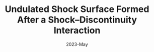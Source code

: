 ---
title: "Undulated Shock Surface Formed After a Shock–Discontinuity Interaction"
collection: publications
permalink: /publication/Zhou2023
date: 2023-May
venue: 'Geophysical Research Letters'
paperurl: '/files/papers/2023/Zhou2023 - Undulated Shock Surface Formed After a Shock–Discontinuity Interaction.pdf'
link: 'https://agupubs.onlinelibrary.wiley.com/doi/abs/10.1029/2023GL103848'
citation: '<b>Zhou, Y.</b>, Shen, C., Ji, Y. (2023). Undulated Shock Surface Formed After a Shock–Discontinuity Interaction. Geophysical Research Letters, 50, e2023GL103848. https://agupubs.onlinelibrary.wiley.com/doi/abs/10.1029/2023GL103848'
---
